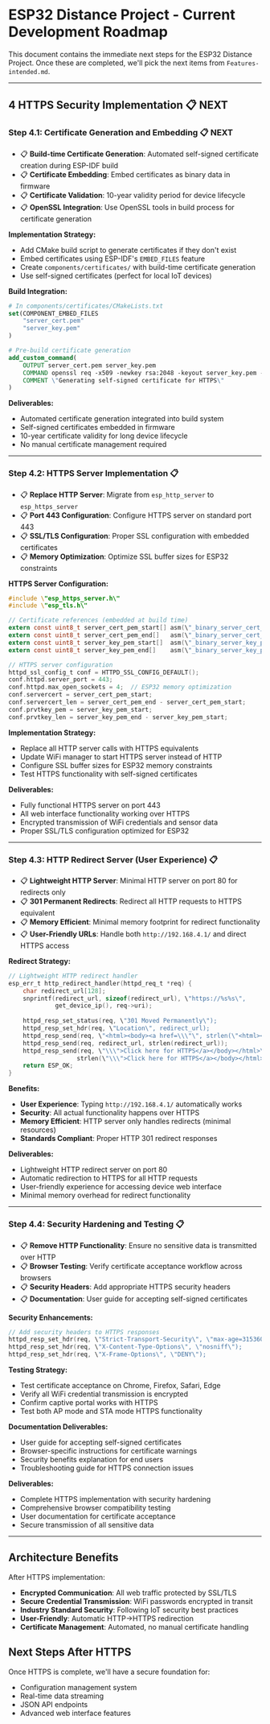 # ESP32 Distance Project - Current Development Roadmap

This document contains the immediate next steps for the ESP32 Distance Project. Once these are completed, we'll pick the next items from `Features-intended.md`.

---

## 4 HTTPS Security Implementation 📋 **NEXT**

### Step 4.1: Certificate Generation and Embedding 📋 **NEXT**
- 📋 **Build-time Certificate Generation**: Automated self-signed certificate creation during ESP-IDF build
- 📋 **Certificate Embedding**: Embed certificates as binary data in firmware
- 📋 **Certificate Validation**: 10-year validity period for device lifecycle
- 📋 **OpenSSL Integration**: Use OpenSSL tools in build process for certificate generation

**Implementation Strategy:**
- Add CMake build script to generate certificates if they don't exist
- Embed certificates using ESP-IDF's `EMBED_FILES` feature
- Create `components/certificates/` with build-time certificate generation
- Use self-signed certificates (perfect for local IoT devices)

**Build Integration:**
```cmake
# In components/certificates/CMakeLists.txt
set(COMPONENT_EMBED_FILES
    "server_cert.pem"
    "server_key.pem"
)

# Pre-build certificate generation
add_custom_command(
    OUTPUT server_cert.pem server_key.pem
    COMMAND openssl req -x509 -newkey rsa:2048 -keyout server_key.pem -out server_cert.pem -days 3650 -nodes -subj \"/CN=ESP32-Distance-Sensor\"
    COMMENT \"Generating self-signed certificate for HTTPS\"
)
```

**Deliverables:**
- Automated certificate generation integrated into build system
- Self-signed certificates embedded in firmware
- 10-year certificate validity for long device lifecycle
- No manual certificate management required

---

### Step 4.2: HTTPS Server Implementation 📋 
- 📋 **Replace HTTP Server**: Migrate from `esp_http_server` to `esp_https_server`
- 📋 **Port 443 Configuration**: Configure HTTPS server on standard port 443
- 📋 **SSL/TLS Configuration**: Proper SSL configuration with embedded certificates
- 📋 **Memory Optimization**: Optimize SSL buffer sizes for ESP32 constraints

**HTTPS Server Configuration:**
```c
#include \"esp_https_server.h\"
#include \"esp_tls.h\"

// Certificate references (embedded at build time)
extern const uint8_t server_cert_pem_start[] asm(\"_binary_server_cert_pem_start\");
extern const uint8_t server_cert_pem_end[]   asm(\"_binary_server_cert_pem_end\");
extern const uint8_t server_key_pem_start[]  asm(\"_binary_server_key_pem_start\");
extern const uint8_t server_key_pem_end[]    asm(\"_binary_server_key_pem_end\");

// HTTPS server configuration
httpd_ssl_config_t conf = HTTPD_SSL_CONFIG_DEFAULT();
conf.httpd.server_port = 443;
conf.httpd.max_open_sockets = 4;  // ESP32 memory optimization
conf.servercert = server_cert_pem_start;
conf.servercert_len = server_cert_pem_end - server_cert_pem_start;
conf.prvtkey_pem = server_key_pem_start;
conf.prvtkey_len = server_key_pem_end - server_key_pem_start;
```

**Implementation Strategy:**
- Replace all HTTP server calls with HTTPS equivalents
- Update WiFi manager to start HTTPS server instead of HTTP
- Configure SSL buffer sizes for ESP32 memory constraints
- Test HTTPS functionality with self-signed certificates

**Deliverables:**
- Fully functional HTTPS server on port 443
- All web interface functionality working over HTTPS
- Encrypted transmission of WiFi credentials and sensor data
- Proper SSL/TLS configuration optimized for ESP32

---

### Step 4.3: HTTP Redirect Server (User Experience) 📋
- 📋 **Lightweight HTTP Server**: Minimal HTTP server on port 80 for redirects only
- 📋 **301 Permanent Redirects**: Redirect all HTTP requests to HTTPS equivalent
- 📋 **Memory Efficient**: Minimal memory footprint for redirect functionality
- 📋 **User-Friendly URLs**: Handle both `http://192.168.4.1/` and direct HTTPS access

**Redirect Strategy:**
```c
// Lightweight HTTP redirect handler
esp_err_t http_redirect_handler(httpd_req_t *req) {
    char redirect_url[128];
    snprintf(redirect_url, sizeof(redirect_url), \"https://%s%s\", 
             get_device_ip(), req->uri);
    
    httpd_resp_set_status(req, \"301 Moved Permanently\");
    httpd_resp_set_hdr(req, \"Location\", redirect_url);
    httpd_resp_send(req, \"<html><body><a href=\\\"\", strlen(\"<html><body><a href=\\\"\"));
    httpd_resp_send(req, redirect_url, strlen(redirect_url));
    httpd_resp_send(req, \"\\\">Click here for HTTPS</a></body></html>\", 
                   strlen(\"\\\">Click here for HTTPS</a></body></html>\"));
    return ESP_OK;
}
```

**Benefits:**
- **User Experience**: Typing `http://192.168.4.1/` automatically works
- **Security**: All actual functionality happens over HTTPS
- **Memory Efficient**: HTTP server only handles redirects (minimal resources)
- **Standards Compliant**: Proper HTTP 301 redirect responses

**Deliverables:**
- Lightweight HTTP redirect server on port 80
- Automatic redirection to HTTPS for all HTTP requests
- User-friendly experience for accessing device web interface
- Minimal memory overhead for redirect functionality

---

### Step 4.4: Security Hardening and Testing 📋
- 📋 **Remove HTTP Functionality**: Ensure no sensitive data is transmitted over HTTP
- 📋 **Browser Testing**: Verify certificate acceptance workflow across browsers
- 📋 **Security Headers**: Add appropriate HTTPS security headers
- 📋 **Documentation**: User guide for accepting self-signed certificates

**Security Enhancements:**
```c
// Add security headers to HTTPS responses
httpd_resp_set_hdr(req, \"Strict-Transport-Security\", \"max-age=31536000\");
httpd_resp_set_hdr(req, \"X-Content-Type-Options\", \"nosniff\");
httpd_resp_set_hdr(req, \"X-Frame-Options\", \"DENY\");
```

**Testing Strategy:**
- Test certificate acceptance on Chrome, Firefox, Safari, Edge
- Verify all WiFi credential transmission is encrypted
- Confirm captive portal works with HTTPS
- Test both AP mode and STA mode HTTPS functionality

**Documentation Deliverables:**
- User guide for accepting self-signed certificates
- Browser-specific instructions for certificate warnings
- Security benefits explanation for end users
- Troubleshooting guide for HTTPS connection issues

**Deliverables:**
- Complete HTTPS implementation with security hardening
- Comprehensive browser compatibility testing
- User documentation for certificate acceptance
- Secure transmission of all sensitive data

---

## Architecture Benefits

After HTTPS implementation:
- **Encrypted Communication**: All web traffic protected by SSL/TLS
- **Secure Credential Transmission**: WiFi passwords encrypted in transit
- **Industry Standard Security**: Following IoT security best practices
- **User-Friendly**: Automatic HTTP→HTTPS redirection
- **Certificate Management**: Automated, no manual certificate handling

## Next Steps After HTTPS

Once HTTPS is complete, we'll have a secure foundation for:
- Configuration management system
- Real-time data streaming
- JSON API endpoints
- Advanced web interface features